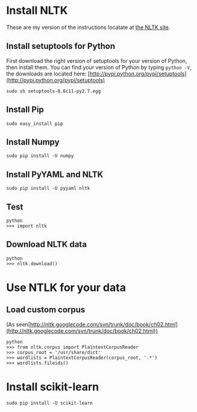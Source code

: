 # Install NLTK
These are my version of the instructions locatate at [the NLTK site](http://nltk.org/install.html).

## Install setuptools for Python
First download the right version of setuptools for your version of Python, then install them. You can find your version of Python by typing `python -V`, the downloads are located here: [http://pypi.python.org/pypi/setuptools](http://pypi.python.org/pypi/setuptools)

	sudo sh setuptools-0.6c11-py2.7.egg

## Install Pip

	sudo easy_install pip

## Install Numpy

	sudo pip install -U numpy

## Install PyYAML and NLTK

	sudo pip install -U pyyaml nltk

## Test

	python
	>>> import nltk

## Download NLTK data

	python
	>>> nltk.download()

# Use NTLK for your data

## Load custom corpus
(As seen[http://nltk.googlecode.com/svn/trunk/doc/book/ch02.html](http://nltk.googlecode.com/svn/trunk/doc/book/ch02.html))

	python
	>>> from nltk.corpus import PlaintextCorpusReader
	>>> corpus_root = '/usr/share/dict'
	>>> wordlists = PlaintextCorpusReader(corpus_root, '.*')
	>>> wordlists.fileids()



# Install scikit-learn

	sudo pip install -U scikit-learn